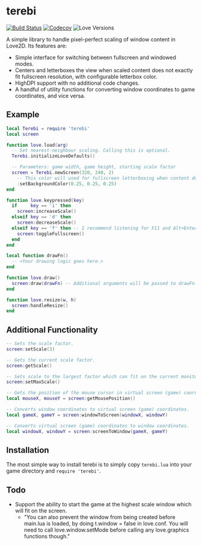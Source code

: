 terebi
======

[![Build Status](https://travis-ci.org/oniietzschan/terebi.svg?branch=master)](https://travis-ci.org/oniietzschan/terebi)
[![Codecov](https://codecov.io/gh/oniietzschan/terebi/branch/master/graph/badge.svg)](https://codecov.io/gh/oniietzschan/terebi)
![Love Versions](https://img.shields.io/badge/Love2d-11%2C%200.10-blue.svg)

A simple library to handle pixel-perfect scaling of window content in Love2D. Its features are:

* Simple interface for switching between fullscreen and windowed modes.
* Centers and letterboxes the view when scaled content does not exactly fit fullscreen resolution, with configurable letterbox color.
* HighDPI support with no additional code changes.
* A handful of utility functions for converting window coordinates to game coordinates, and vice versa.

Example
-------

```lua
local Terebi = require 'terebi'
local screen

function love.load(arg)
  -- Set nearest-neighbour scaling. Calling this is optional.
  Terebi.initializeLoveDefaults()

  -- Parameters: game width, game height, starting scale factor
  screen = Terebi.newScreen(320, 240, 2)
    -- This color will used for fullscreen letterboxing when content doesn't fit exactly. (Optional)
    :setBackgroundColor(0.25, 0.25, 0.25)
end

function love.keypressed(key)
  if     key == 'i' then
    screen:increaseScale()
  elseif key == 'd' then
    screen:decreaseScale()
  elseif key == 'f' then -- I recommend listening for F11 and Alt+Enter.
    screen:toggleFullscreen()
  end
end

local function drawFn()
  -- <Your drawing logic goes here.>
end

function love.draw()
  screen:draw(drawFn) -- Additional arguments will be passed to drawFn.
end

function love.resize(w, h)
  screen:handleResize()
end
```

Additional Functionality
------------------------

```lua
-- Sets the scale factor.
screen:setScale(3)

-- Gets the current scale factor.
screen:getScale()

-- Sets scale to the largest factor which can fit on the current monitor.
screen:setMaxScale()

-- Gets the position of the mouse cursor in virtual screen (game) coordinates.
local mouseX, mouseY = screen:getMousePosition()

-- Converts window coordinates to virtual screen (game) coordinates.
local gameX, gameY = screen:windowToScreen(windowX, windowY)

-- Converts virtual screen (game) coordinates to window coordinates.
local windowX, windowY = screen:screenToWindow(gameX, gameY)
```

Installation
------------

The most simple way to install terebi is to simply copy `terebi.lua` into your game directory and `require 'terebi'`.

Todo
----

* Support the ability to start the game at the highest scale window which will fit on the screen.
  * "You can also prevent the window from being created before main.lua is loaded, by doing t.window = false in love.conf. You will need to call love.window.setMode before calling any love.graphics functions though."

